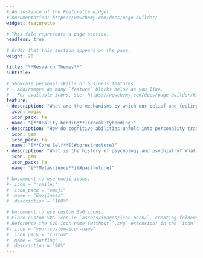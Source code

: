 ```yaml
---
# An instance of the Featurette widget.
# Documentation: https://wowchemy.com/docs/page-builder/
widget: featurette

# This file represents a page section.
headless: true

# Order that this section appears on the page.
weight: 20

title: "**Research Themes**"
subtitle:

# Showcase personal skills or business features.
# - Add/remove as many `feature` blocks below as you like.
# - For available icons, see: https://wowchemy.com/docs/page-builder/#icons
feature:
- description: "What are the mechanisms by which our belief and feeling of reality can be altered? What are the consequences?"
  icon: magic
  icon_pack: fa
  name: "[**Reality bending**](#realitybending)"
- description: "How do cognitive abilities unfold into personality traits and metastable neuropsychological profiles?"
  icon: gem
  icon_pack: fa
  name: "[**Core Self**](#corestructure)"
- description: "What is the history of psychology and psychiatry? What are the methods and tools of tomorrow?"
  icon: gem
  icon_pack: fa
  name: "[**Metascience**](#pastfuture)"

# Uncomment to use emoji icons.
#- icon = ":smile:"
#  icon_pack = "emoji"
#  name = "Emojiness"
#  description = "100%"

# Uncomment to use custom SVG icons.
# Place custom SVG icon in `assets/images/icon-pack/`, creating folders if necessary.
# Reference the SVG icon name (without `.svg` extension) in the `icon` field.
#- icon = "your-custom-icon-name"
#  icon_pack = "custom"
#  name = "Surfing"
#  description = "90%"
---
```

